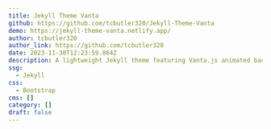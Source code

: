 ```yaml
---
title: Jekyll Theme Vanta
github: https://github.com/tcbutler320/Jekyll-Theme-Vanta
demo: https://jekyll-theme-vanta.netlify.app/
author: tcbutler320
author_link: https://github.com/tcbutler320
date: 2023-11-30T12:23:59.864Z
description: A lightweight Jekyll theme featuring Vanta.js animated backgrounds
ssg:
  - Jekyll
css:
  - Bootstrap
cms: []
category: []
draft: false
---
```

